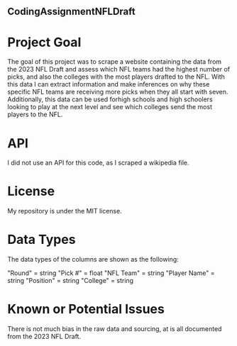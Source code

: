 ## CodingAssignmentNFLDraft

# Project Goal 
The goal of this project was to scrape a website containing the data from the 2023 NFL Draft and assess which NFL teams had the highest number of picks, and also the colleges with the most players drafted to the NFL. With this data I can extract information and make inferences on why these specific NFL teams are receiving more picks when they all start with seven. Additionally, this data can be used forhigh schools and high schoolers looking to play at the next level and see which colleges send the most players to the NFL.

# API 
I did not use an API for this code, as I scraped a wikipedia file.

# License 
My repository is under the MIT license.

# Data Types 
The data types of the columns are shown as the following:

"Round" = string 
"Pick #" = float 
"NFL Team" = string 
"Player Name" = string 
"Position" = string 
"College" = string

# Known or Potential Issues 
There is not much bias in the raw data and sourcing, at is all documented from the 2023 NFL Draft.
